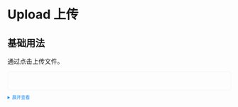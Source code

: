 <style>
  .example{
      border: 1px solid #f5f5f5;
      border-radius: 5px;
      padding:20px;
  }

  details > summary:first-of-type {
      font-size: 10px;
      padding: 8px 0;
      cursor: pointer;
      color: #1989fa;
  }
</style>
# Upload 上传
## 基础用法
通过点击上传文件。
<div class="example">
    <tass-upload></tass-upload>
</div>

<details>
<summary>展开查看</summary>

```vue
<template>
  <div class="example">
    <div style="width: 500px; border: 1px solid #ddd; padding: 20px">
      <tass-upload @changeUpload="changeUpload" @deleteUpload="deleteUpload"></tass-upload>
    </div>
  </div>
</template>

<script>
  // 上传更新文件，第一个参数为当前上传文件，第二个参数为上传之后的文件列表
  const changeUpload = (file: any, fileList: any) => {
    console.log(file, fileList);
  };
  // 删除更新文件，第一个参数为当前删除文件，第二个参数为上传之后的文件列表
  const deleteUpload = (file: any, fileList: any) => {
    console.log(file, fileList);
  };
</script>
```
</details>